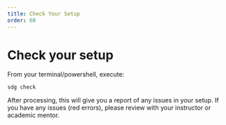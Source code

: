 ```yaml
---
title: Check Your Setup
order: 60
---
```


# Check your setup

From your terminal/powershell, execute:

```shell
sdg check
```

After processing, this will give you a report of any issues in your setup. If
you have any issues (red errors), please review with your instructor or academic
mentor.

<SectionSeparator />
